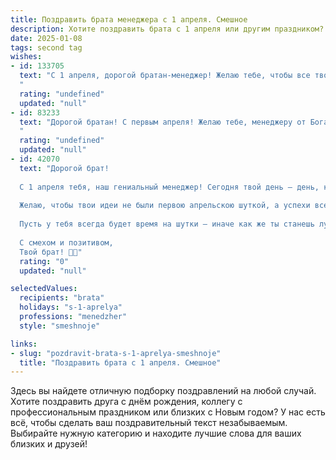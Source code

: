 ```yaml
---
title: Поздравить брата менеджера с 1 апреля. Смешное
description: Хотите поздравить брата с 1 апреля или другим праздником? Наш ИИ создаст незабываемое поздравление, а вы обязательно выделитесь среди других.  
date: 2025-01-08
tags: second tag
wishes:
- id: 133705
  text: "С 1 апреля, дорогой братан-менеджер! Желаю тебе, чтобы все твои планы сбывались так же легко, как исчезают первоапрельские розыгрыши –  быстро, незаметно и с приятным удивлением для окружающих!  Пусть твой рабочий стол всегда будет чистым (кроме, разве что, горы денег!), а клиенты – исключительно лояльными и щедрыми.  Короче,  пусть этот день будет таким же успешным, как ты сам, но без лишнего стресса!  И помни: главное - не попасться на удочку чужих шуток!
  "
  rating: "undefined"
  updated: "null"
- id: 83233
  text: "Дорогой братан! С первым апреля! Желаю тебе, менеджеру от Бога (или, по крайней мере, от очень хорошего курсора мыши), чтобы все твои проекты были успешными, как твои шутки первого апреля, а клиенты были такими же благодарными, как я за твою очередную шутку! Пусть твой рабочий день будет полон позитива, а зарплата — ну очень больших цифр!  С праздником, чувак!
  "
  rating: "undefined"
  updated: "null"
- id: 42070
  text: "Дорогой брат!
  
  С 1 апреля тебя, наш гениальный менеджер! Сегодня твой день — день, когда можно шутить без остановки! Так что, если вдруг на работе кто-то спросит тебя про план \"Никогда не отдыхай\" — смело отвечай, что он вышел в отпуск на неопределенный срок!
  
  Желаю, чтобы твои идеи не были первою апрельскою шуткой, а успехи всегда растут, как наш скрытый юмор в офисе! Пусть конкуренты ломают голову над твоими мудростями, а клиенты улыбаются так же, как ты, когда слышишь \"Заработай в три раза больше, чем потратил\"!
  
  Пусть у тебя всегда будет время на шутки — иначе как же ты станешь лучшим в своей профессии?! Поздравляю тебя с праздником! Не забывай, отличная шутка — это тоже проект, который нужно отлично реализовать!
  
  С смехом и позитивом,
  Твой брат! 🎉😄"
  rating: "0"
  updated: "null"

selectedValues:
  recipients: "brata"
  holidays: "s-1-aprelya"
  professions: "menedzher"
  style: "smeshnoje"

links:
- slug: "pozdravit-brata-s-1-aprelya-smeshnoje"
  title: "Поздравить брата с 1 апреля. Смешное"
---
```


Здесь вы найдете отличную подборку поздравлений на любой случай. 
Хотите поздравить друга с днём рождения, коллегу с профессиональным праздником или близких с Новым годом? У нас есть всё, чтобы сделать ваш поздравительный текст незабываемым. Выбирайте нужную категорию и находите лучшие слова для ваших близких и друзей!
